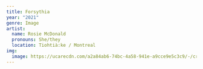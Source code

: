```yaml
---
title: Forsythia
year: "2021"
genre: Image
artist:
  name: Rosie McDonald
  pronouns: She/they
  location: Tiohtià:ke / Montreal
img:
  image: https://ucarecdn.com/a2a84ab6-74bc-4a58-941e-a9cce9e5c3c9/-/crop/1680x1260/0,666/-/preview/forsythia.jpg
---
```

